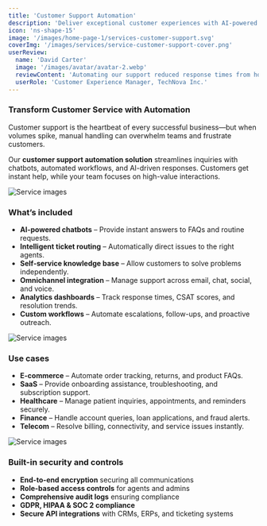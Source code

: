 ```yaml
---
title: 'Customer Support Automation'
description: 'Deliver exceptional customer experiences with AI-powered support automation that reduces response times, lowers costs, and improves satisfaction.'
icon: 'ns-shape-15'
image: '/images/home-page-1/services-customer-support.svg'
coverImg: '/images/services/service-customer-support-cover.png'
userReview:
  name: 'David Carter'
  image: '/images/avatar/avatar-2.webp'
  reviewContent: 'Automating our support reduced response times from hours to seconds. Customers are happier, and our support team can finally focus on high-value tasks.'
  userRole: 'Customer Experience Manager, TechNova Inc.'
---
```


### Transform Customer Service with Automation

Customer support is the heartbeat of every successful business—but when volumes spike, manual handling can overwhelm teams and frustrate customers.

Our **customer support automation solution** streamlines inquiries with chatbots, automated workflows, and AI-driven responses. Customers get instant help, while your team focuses on high-value interactions.

![Service images](/images/services/service-details-1.png)

### What’s included

- **AI-powered chatbots** – Provide instant answers to FAQs and routine requests.
- **Intelligent ticket routing** – Automatically direct issues to the right agents.
- **Self-service knowledge base** – Allow customers to solve problems independently.
- **Omnichannel integration** – Manage support across email, chat, social, and voice.
- **Analytics dashboards** – Track response times, CSAT scores, and resolution trends.
- **Custom workflows** – Automate escalations, follow-ups, and proactive outreach.

![Service images](/images/services/service-details-2.png)

### Use cases

- **E-commerce** – Automate order tracking, returns, and product FAQs.
- **SaaS** – Provide onboarding assistance, troubleshooting, and subscription support.
- **Healthcare** – Manage patient inquiries, appointments, and reminders securely.
- **Finance** – Handle account queries, loan applications, and fraud alerts.
- **Telecom** – Resolve billing, connectivity, and service issues instantly.

![Service images](/images/services/service-details-3.jpg)

### Built-in security and controls

- **End-to-end encryption** securing all communications
- **Role-based access controls** for agents and admins
- **Comprehensive audit logs** ensuring compliance
- **GDPR, HIPAA & SOC 2 compliance**
- **Secure API integrations** with CRMs, ERPs, and ticketing systems
